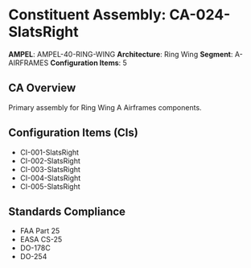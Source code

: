 # Constituent Assembly: CA-024-SlatsRight

**AMPEL**: AMPEL-40-RING-WING
**Architecture**: Ring Wing
**Segment**: A-AIRFRAMES
**Configuration Items**: 5

## CA Overview
Primary assembly for Ring Wing A Airframes components.

## Configuration Items (CIs)
- CI-001-SlatsRight
- CI-002-SlatsRight
- CI-003-SlatsRight
- CI-004-SlatsRight
- CI-005-SlatsRight

## Standards Compliance
- FAA Part 25
- EASA CS-25
- DO-178C
- DO-254
